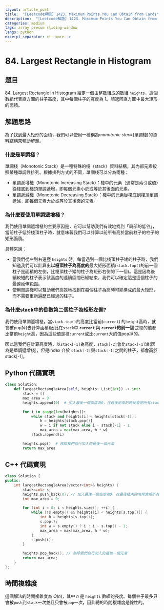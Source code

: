 ```yaml
---
layout: article_post
title:  "[Leetcode解題] 1423. Maximum Points You Can Obtain from Cards"
description:  "[Leetcode解題] 1423. Maximum Points You Can Obtain from Cards"
categories: medium 
tags: array presum sliding-window
langs: python
excerpt_separator: <!--more-->
---
```


# 84. Largest Rectangle in Histogram

## 題目
[84. Largest Rectangle in Histogram](https://leetcode.com/problems/largest-rectangle-in-histogram/)
給定一個由整數組成的數組 `heights`，這個數組代表直方圖的柱子高度，其中每個柱子的寬度為 1。請返回直方圖中最大矩形的面積。

<!--more-->
## 解題思路

為了找到最大矩形的面積，我們可以使用一種稱為*monotonic stack*(單調棧)的資料結構來輔助解題。

### 什麼是單調棧？

單調棧（Monotonic Stack）是一種特殊的棧（stack）資料結構，其內部元素按照某種單調性排列。根據排列方式的不同，單調棧可以分為兩種：

- 單調遞增棧（Monotonic Increasing Stack）：棧中的元素（通常是索引或值）從棧底到棧頂單調遞增，即每個元素小於或等於其後面的元素。
- 單調遞減棧（Monotonic Decreasing Stack）：棧中的元素從棧底到棧頂單調遞減，即每個元素大於或等於其後面的元素。


### 為什麼要使用單調遞增棧？

我們使用單調遞增棧的主要原因是，它可以幫助我們有效地找到「局部的低谷」，當前柱子低於棧頂柱子時，就意味著我們可以計算以前所有高於當前柱子的柱子的矩形面積。

具體來說：
- 當我們從左到右遍歷 `heights` 時，每當遇到一個比棧頂柱子矮的柱子時，我們知道我們可以計算出**以棧頂柱子為高度的**最大矩形面積(`stack.top()`的前一個柱子是面積的左側，比棧頂柱子矮的柱子為矩形右側的下一個)。這是因為後續較短的柱子表示該高度的連續區間已經結束，我們可以確定這是這個柱子的最遠延伸範圍。
- 使用單調棧可以幫助我們高效地找到在每個柱子為高時可能構成的最大矩形，而不需要重新遍歷已經過的柱子。

### 為什麼stack中的倒數第二個柱子為矩形左側?

我們使用單調遞增棧，當`stack.top()`的高度比當前(`current`) 的`height`高時，就會被pop掉(去計算面積)因此在`stack`中 **`current`** 與 **`current`的前一個** 之間的值都比當前`height`高，因為這些值是被`current`或比`current`大的值pop掉的。

因此當我們在計算高度時，以`stack[-1]`為高度，`stack[-2]`會比`stack[-1]`矮(因為是單調遞增棧)，但是index 介於 `stack[-2]`與`stack[-1]`之間的柱子，都會高於stack[-1]。


## Python 代碼實現

```python
class Solution:
    def largestRectangleArea(self, heights: List[int]) -> int:
        stack = []
        max_area = 0
        heights.append(0)  # 加入最後一個高度為0，在最後結束的時候會把所有stack內的都pop並計算面積
        
        for i in range(len(heights)):
            while stack and heights[i] < heights[stack[-1]]:
                h = heights[stack.pop()]
                w = i if not stack else i - stack[-1] - 1
                max_area = max(max_area, h * w)
            stack.append(i)
        
        heights.pop()  # 移除我們自行加入的最後一個元素
        return max_area
```

## C++ 代碼實現

```cpp
class Solution {
public:
    int largestRectangleArea(vector<int>& heights) {
        stack<int> s;
        heights.push_back(0); // 加入最後一個高度為0，在最後結束的時候會把所有stack內的都pop並計算面積
        int max_area = 0;
        
        for (int i = 0; i < heights.size(); ++i) {
            while (!s.empty() && heights[i] < heights[s.top()]) {
                int h = heights[s.top()];
                s.pop();
                int w = s.empty() ? i : i - s.top() - 1;
                max_area = max(max_area, h * w);
            }
            s.push(i);
        }
        
        heights.pop_back(); // 移除我們自行加入的最後一個元素
        return max_area;
    }
};
```

## 時間複雜度

這個解法的時間複雜度為 $O(n)$，其中 $n$ 是 `heights` 數組的長度。每個柱子最多只會被`push`到`stack`一次並且只會被`pop`一次，因此總的時間複雜度是線性的。